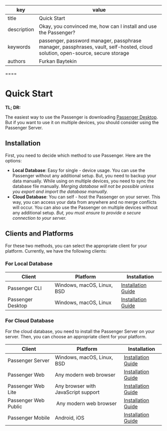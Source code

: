 key | value
--- | -----
title | Quick Start
description | Okay, you convinced me, how can I install and use the Passenger?
keywords | passenger, password manager, passphrase manager, passphrases, vault, self-hosted, cloud solution, open-source, secure storage
authors | Furkan Baytekin

====

# Quick Start

**TL; DR:**

The easiest way to use the Passenger is downloading [Passenger Desktop](/docs/passenger-desktop). But if you want to use it on multiple devices, you should consider using the Passenger Server.

## Installation

First, you need to decide which method to use Passenger. Here are the options:

- **Local Database**: Easy for single - device usage. You can use the Passenger without any additional setup. But, you need to backup your data manually. While using on multiple devices, you need to sync the database file manually. *Merging database will not be possible unless you export and import the database manually.*
- **Cloud Database**: You can self - host the Passenger on your server. This way, you can access your data from anywhere and no merge conflicts will occur. You can also use the Passenger on multiple devices without any additional setup. *But, you must ensure to provide a secure connection to your server.*

## Clients and Platforms

For these two methods, you can select the appropriate client for your platform. Currently, we have the following clients:

### For Local Database

Client | Platform | Installation
------ | -------- | ------------
Passenger CLI | Windows, macOS, Linux, BSD | [Installation Guide](/docs/passenger-cli)
Passenger Desktop | Windows, macOS, Linux | [Installation Guide](/docs/passenger-desktop)

### For Cloud Database

For the cloud database, you need to install the Passenger Server on your server. Then, you can choose an appropriate client for your platform.

Client | Platform | Installation
------ | -------- | ------------
Passenger Server | Windows, macOS, Linux, BSD | [Installation Guide](/docs/passenger-derver)
Passenger Web | Any modern web browser | [Installation Guide](/docs/passenger-web)
Passenger Web Lite | Any browser with JavaScript support | [Installation Guide](/docs/passenger-web-lite)
Passenger Web Public | Any modern web browser | [Installation Guide](/docs/passenger-web-public)
Passenger Mobile | Android, iOS | [Installation Guide](/docs/passenger-mobile)

